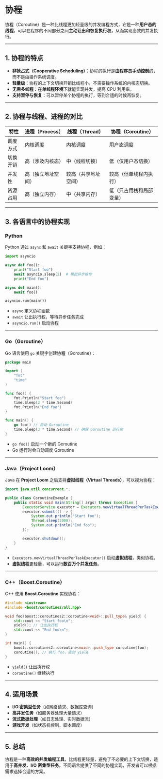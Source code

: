 # 协程

协程（Coroutine）是一种比线程更加轻量级的并发编程方式，它是一种**用户态的线程**，可以在程序的不同部分之间**主动让出和恢复执行权**，从而实现高效的并发执行。

------

## **1. 协程的特点**

- **非抢占式（Cooperative Scheduling）**：协程的执行是**由程序员手动控制**的，而不是由操作系统调度。
- **轻量级**：协程的上下文切换开销比线程小，不需要操作系统的内核态切换。
- **无需多线程**：在**单线程环境**下就能实现并发，提高 CPU 利用率。
- **支持暂停与恢复**：可以暂停某个协程的执行，等到合适的时候再恢复。

------

## **2. 协程与线程、进程的对比**

| 特性     | 进程（Process）    | 线程（Thread）       | 协程（Coroutine）        |
| -------- | ------------------ | -------------------- | ------------------------ |
| 调度方式 | 内核调度           | 内核调度             | 用户态调度               |
| 切换开销 | 高（涉及内核态）   | 中（线程切换）       | 低（仅用户态切换）       |
| 并发性   | 高（独立地址空间） | 较高（共享地址空间） | 较高（但单线程内执行）   |
| 资源占用 | 高（独立内存）     | 中（共享内存）       | 低（只占用栈和局部变量） |

------

## **3. 各语言中的协程实现**

### **Python**

Python 通过 `async` 和 `await` 关键字支持协程，例如：

```python
import asyncio

async def foo():
    print("Start foo")
    await asyncio.sleep(2)  # 模拟异步操作
    print("End foo")

async def main():
    await foo()

asyncio.run(main())
```

- `async` 定义协程函数
- `await` 让出执行权，等待异步任务完成
- `asyncio.run()` 启动协程

------

### **Go（Goroutine）**

Go 语言使用 `go` 关键字创建协程（Goroutine）：

```go
package main

import (
	"fmt"
	"time"
)

func foo() {
	fmt.Println("Start foo")
	time.Sleep(2 * time.Second)
	fmt.Println("End foo")
}

func main() {
	go foo() // 启动 Goroutine
	time.Sleep(3 * time.Second) // 确保 Goroutine 运行完
}
```

- `go foo()` 启动一个新的 Goroutine
- Go 运行时会自动调度 Goroutine

------

### **Java（Project Loom）**

Java 在 **Project Loom** 之后支持**虚拟线程（Virtual Threads）**，可以视为协程：

```java
import java.util.concurrent.*;

public class CoroutineExample {
    public static void main(String[] args) throws Exception {
        ExecutorService executor = Executors.newVirtualThreadPerTaskExecutor();
        executor.submit(() -> {
            System.out.println("Start foo");
            Thread.sleep(2000);
            System.out.println("End foo");
        });

        executor.shutdown();
    }
}
```

- `Executors.newVirtualThreadPerTaskExecutor()` 启动**虚拟线程**，类似协程。
- **虚拟线程**更轻量，可以运行**数百万个并发任务**。

------

### **C++（Boost.Coroutine）**

C++ 使用 **Boost.Coroutine** 实现协程：

```cpp
#include <iostream>
#include <boost/coroutine2/all.hpp>

void foo(boost::coroutines2::coroutine<void>::pull_type& yield) {
    std::cout << "Start foo\n";
    yield(); // 让出执行权
    std::cout << "End foo\n";
}

int main() {
    boost::coroutines2::coroutine<void>::push_type coroutine(foo);
    coroutine(); // 执行 foo，直到 yield
}
```

- `yield()` 让出执行权
- `coroutine()` 继续执行

------

## **4. 适用场景**

- **I/O 密集型任务**（如网络请求、数据库查询）
- **高并发任务**（如服务器处理大量请求）
- **流式数据处理**（如日志处理、实时数据流）
- **游戏开发**（如状态机控制、脚本调度）

------

## **5. 总结**

协程是一种**高效的并发编程工具**，比线程更轻量，避免了不必要的上下文切换，适用于**高并发、I/O 密集型任务**。不同语言提供了不同的协程实现，开发者可以根据需求选择合适的方案。

